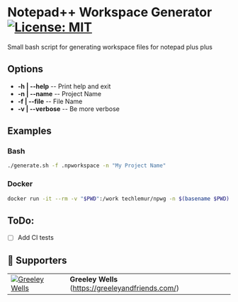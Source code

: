 # Notepad++ Workspace Generator [![License: MIT](https://img.shields.io/badge/License-MIT-black.svg)](https://opensource.org/licenses/MIT)

Small bash script for generating workspace files for notepad plus plus

## Options

- **-h | --help** -- Print help and exit
- **-n | --name** -- Project Name
- **-f | --file** -- File Name
- **-v | --verbose** -- Be more verbose

## Examples

### Bash

```bash
./generate.sh -f .npworkspace -n "My Project Name"
```

### Docker

```bash
docker run -it --rm -v "$PWD":/work techlemur/npwg -n $(basename $PWD)
```

## ToDo:

- [ ] Add CI tests

## :sparkling_heart: Supporters

| | |
|-|-|
|[![Greeley Wells](https://gravatar.com/avatar/48ef4a9d954492ad08e5c32b21c1daaa?s=150#avatar "Greeley Wells")](https://greeleyandfriends.com/)  | **Greeley Wells** (https://greeleyandfriends.com/) |
